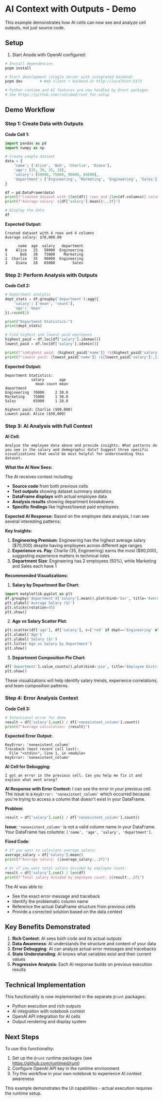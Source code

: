 # AI Context with Outputs - Demo

This example demonstrates how AI cells can now see and analyze cell outputs, not
just source code.

## Setup

1. Start Anode with OpenAI configured:

```bash
# Install dependencies
pnpm install

# Start development (single server with integrated backend)
pnpm dev        # Web client + backend at http://localhost:5173

# Python runtime and AI features are now handled by @runt packages
# See https://github.com/runtimed/runt for setup
```

## Demo Workflow

### Step 1: Create Data with Outputs

**Code Cell 1:**

```python
import pandas as pd
import numpy as np

# Create sample dataset
data = {
    'name': ['Alice', 'Bob', 'Charlie', 'Diana'],
    'age': [25, 30, 35, 28],
    'salary': [50000, 75000, 90000, 65000],
    'department': ['Engineering', 'Marketing', 'Engineering', 'Sales']
}

df = pd.DataFrame(data)
print(f"Created dataset with {len(df)} rows and {len(df.columns)} columns")
print(f"Average salary: ${df['salary'].mean():,.2f}")

# Display the data
df
```

**Expected Output:**

```
Created dataset with 4 rows and 4 columns
Average salary: $70,000.00

      name  age  salary   department
0    Alice   25   50000  Engineering
1      Bob   30   75000    Marketing
2  Charlie   35   90000  Engineering
3    Diana   28   65000        Sales
```

### Step 2: Perform Analysis with Outputs

**Code Cell 2:**

```python
# Department analysis
dept_stats = df.groupby('department').agg({
    'salary': ['mean', 'count'],
    'age': 'mean'
}).round(2)

print("Department Statistics:")
print(dept_stats)

# Find highest and lowest paid employees
highest_paid = df.loc[df['salary'].idxmax()]
lowest_paid = df.loc[df['salary'].idxmin()]

print(f"\nHighest paid: {highest_paid['name']} (${highest_paid['salary']:,})")
print(f"Lowest paid: {lowest_paid['name']} (${lowest_paid['salary']:,})")
```

**Expected Output:**

```
Department Statistics:
            salary       age
              mean count mean
department
Engineering  70000     2 30.0
Marketing    75000     1 30.0
Sales        65000     1 28.0

Highest paid: Charlie ($90,000)
Lowest paid: Alice ($50,000)
```

### Step 3: AI Analysis with Full Context

**AI Cell:**

```
Analyze the employee data above and provide insights. What patterns do you see in the salary and demographic data? Suggest three specific visualizations that would be most helpful for understanding this dataset.
```

**What the AI Now Sees:**

The AI receives context including:

- **Source code** from both previous cells
- **Text outputs** showing dataset summary statistics
- **DataFrame displays** with actual employee data
- **Analysis results** showing department breakdowns
- **Specific findings** like highest/lowest paid employees

**Expected AI Response:** Based on the employee data analysis, I can see several
interesting patterns:

**Key Insights:**

1. **Engineering Premium**: Engineering has the highest average salary ($70,000)
   despite having employees across different age ranges
2. **Experience vs. Pay**: Charlie (35, Engineering) earns the most ($90,000),
   suggesting experience matters in technical roles
3. **Department Size**: Engineering has 2 employees (50%), while Marketing and
   Sales each have 1

**Recommended Visualizations:**

1. **Salary by Department Bar Chart**:

```python
import matplotlib.pyplot as plt
df.groupby('department')['salary'].mean().plot(kind='bar', title='Average Salary by Department')
plt.ylabel('Average Salary ($)')
plt.xticks(rotation=45)
plt.show()
```

2. **Age vs Salary Scatter Plot**:

```python
plt.scatter(df['age'], df['salary'], c=['red' if dept=='Engineering' else 'blue' if dept=='Marketing' else 'green' for dept in df['department']])
plt.xlabel('Age')
plt.ylabel('Salary ($)')
plt.title('Age vs Salary by Department')
plt.show()
```

3. **Department Composition Pie Chart**:

```python
df['department'].value_counts().plot(kind='pie', title='Employee Distribution by Department', autopct='%1.1f%%')
plt.show()
```

These visualizations will help identify salary trends, experience correlations,
and team composition patterns.

### Step 4: Error Analysis Context

**Code Cell 3:**

```python
# Intentional error for demo
result = df['salary'].sum() / df['nonexistent_column'].count()
print(f"Average calculation: {result}")
```

**Expected Error Output:**

```
KeyError: 'nonexistent_column'
Traceback (most recent call last):
  File "<stdin>", line 1, in <module>
KeyError: 'nonexistent_column'
```

**AI Cell for Debugging:**

```
I got an error in the previous cell. Can you help me fix it and explain what went wrong?
```

**AI Response with Error Context:** I can see the error in your previous cell.
The issue is a `KeyError: 'nonexistent_column'` which occurred because you're
trying to access a column that doesn't exist in your DataFrame.

**Problem**:

```python
result = df['salary'].sum() / df['nonexistent_column'].count()
```

**Issue**: `'nonexistent_column'` is not a valid column name in your DataFrame.
Your DataFrame has columns: `['name', 'age', 'salary', 'department']`.

**Fixed Code**:

```python
# If you want to calculate average salary:
average_salary = df['salary'].mean()
print(f"Average salary: ${average_salary:,.2f}")

# Or if you want total salary divided by employee count:
result = df['salary'].sum() / len(df)
print(f"Total salary divided by employee count: ${result:,.2f}")
```

The AI was able to:

- See the exact error message and traceback
- Identify the problematic column name
- Reference the actual DataFrame structure from previous cells
- Provide a corrected solution based on the data context

## Key Benefits Demonstrated

1. **Rich Context**: AI sees both code and its actual outputs
2. **Data Awareness**: AI understands the structure and content of your data
3. **Error Debugging**: AI can analyze actual error messages and tracebacks
4. **State Understanding**: AI knows what variables exist and their current
   values
5. **Progressive Analysis**: Each AI response builds on previous execution
   results

## Technical Implementation

This functionality is now implemented in the separate `@runt` packages:

- Python execution and rich outputs
- AI integration with notebook context
- OpenAI API integration for AI cells
- Output rendering and display system

## Next Steps

To use this functionality:

1. Set up the `@runt` runtime packages (see https://github.com/runtimed/runt)
2. Configure OpenAI API key in the runtime environment
3. Try this workflow in your own notebook to experience AI context awareness

This example demonstrates the UI capabilities - actual execution requires the
runtime setup.
